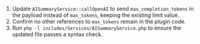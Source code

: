 1. Update `AISummaryService::callOpenAI` to send `max_completion_tokens` in the payload instead of `max_tokens`, keeping the existing limit value.
2. Confirm no other references to `max_tokens` remain in the plugin code.
3. Run `php -l includes/Services/AISummaryService.php` to ensure the updated file passes a syntax check.